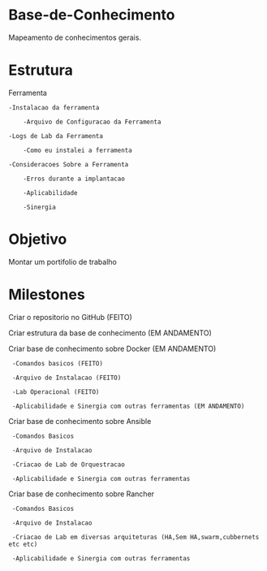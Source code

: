 # Base-de-Conhecimento
Mapeamento de conhecimentos gerais.

# Estrutura


Ferramenta



	-Instalacao da ferramenta

		-Arquivo de Configuracao da Ferramenta

	-Logs de Lab da Ferramenta

		-Como eu instalei a ferramenta 

	-Consideracoes Sobre a Ferramenta

		-Erros durante a implantacao

		-Aplicabilidade 

		-Sinergia

		

# Objetivo

Montar um portifolio de trabalho


# Milestones

Criar o repositorio no GitHub (FEITO)

Criar estrutura da base de conhecimento (EM ANDAMENTO)

Criar base de conhecimento sobre Docker (EM ANDAMENTO)

	 -Comandos basicos (FEITO)

	 -Arquivo de Instalacao (FEITO)

	 -Lab Operacional (FEITO)

	 -Aplicabilidade e Sinergia com outras ferramentas (EM ANDAMENTO)




Criar base de conhecimento sobre Ansible

	 -Comandos Basicos

	 -Arquivo de Instalacao

	 -Criacao de Lab de Orquestracao

	 -Aplicabilidade e Sinergia com outras ferramentas




Criar base de conhecimento sobre Rancher

	 -Comandos Basicos

	 -Arquivo de Instalacao

	 -Criacao de Lab em diversas arquiteturas (HA,Sem HA,swarm,cubbernets etc etc) 

	 -Aplicabilidade e Sinergia com outras ferramentas





 
